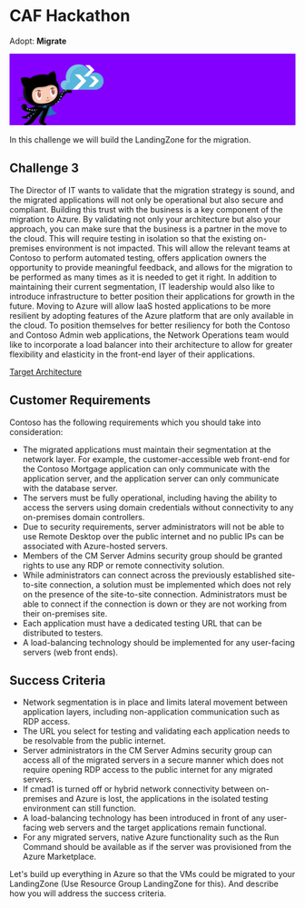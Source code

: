 # CAF Hackathon

Adopt: **Migrate**

![CAF Hackathon Header](/media/caf-hackathon-header.png)

In this challenge we will build the LandingZone for the migration.

## Challenge 3

The Director of IT wants to validate that the migration strategy is sound, and the migrated applications will not only be operational but also secure and compliant. Building this trust with the business is a key component of the migration to Azure. By validating not only your architecture but also your approach, you can make sure that the business is a partner in the move to the cloud. This will require testing in isolation so that the existing on-premises environment is not impacted. This will allow the relevant teams at Contoso to perform automated testing, offers application owners the opportunity to provide meaningful feedback, and allows for the migration to be performed as many times as it is needed to get it right. In addition to maintaining their current segmentation, IT leadership would also like to introduce infrastructure to better position their applications for growth in the future. Moving to Azure will allow IaaS hosted applications to be more resilient by adopting features of the Azure platform that are only available in the cloud. To position themselves for better resiliency for both the Contoso and Contoso Admin web applications, the Network Operations team would like to incorporate a load balancer into their architecture to allow for greater flexibility and elasticity in the front-end layer of their applications.

[Target Architecture](./../media/application_architecture_target.png)

## Customer Requirements

Contoso has the following requirements which you should take into consideration:

- The migrated applications must maintain their segmentation at the network layer. For example, the customer-accessible web front-end for the Contoso Mortgage application can only communicate with the application server, and the application server can only communicate with the database server.
- The servers must be fully operational, including having the ability to access the servers using domain credentials without connectivity to any on-premises domain controllers.
- Due to security requirements, server administrators will not be able to use Remote Desktop over the public internet and no public IPs can be associated with Azure-hosted servers.
- Members of the CM Server Admins security group should be granted rights to use any RDP or remote connectivity solution.
- While administrators can connect across the previously established site-to-site connection, a solution must be implemented which does not rely on the presence of the site-to-site connection. Administrators must be able to connect if the connection is down or they are not working from their on-premises site.
- Each application must have a dedicated testing URL that can be distributed to testers.
- A load-balancing technology should be implemented for any user-facing servers (web front ends).

## Success Criteria

- Network segmentation is in place and limits lateral movement between application layers, including non-application communication such as RDP access.
- The URL you select for testing and validating each application needs to be resolvable from the public internet.
- Server administrators in the CM Server Admins security group can access all of the migrated servers in a secure manner which does not require opening RDP access to the public internet for any migrated servers.
- If cmad1 is turned off or hybrid network connectivity between on-premises and Azure is lost, the applications in the isolated testing environment can still function.
- A load-balancing technology has been introduced in front of any user-facing web servers and the target applications remain functional.
- For any migrated servers, native Azure functionality such as the Run Command should be available as if the server was provisioned from the Azure Marketplace.

Let's build up everything in Azure so that the VMs could be migrated to your LandingZone (Use Resource Group LandingZone for this). And describe how you will address the success criteria.

